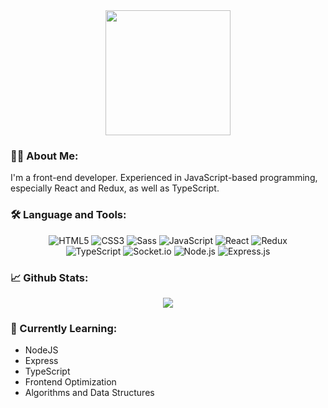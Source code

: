 <div align="center">
  <img src="https://media0.giphy.com/media/2zeji2UedvZzvIZ45N/giphy.gif" width="200"/>
</div>

### :raising_hand_man: About Me:

I'm a front-end developer. Experienced in JavaScript-based programming, especially React and Redux, as well as TypeScript.

### :hammer_and_wrench: Language and Tools:

<div align="center">
  <img src="https://img.shields.io/badge/HTML5-E34F26?style=for-the-badge&logo=html5&logoColor=white" alt="HTML5" />
  <img src="https://img.shields.io/badge/CSS3-1572B6?style=for-the-badge&logo=css3&logoColor=white" alt="CSS3" />
  <img src="https://img.shields.io/badge/SASS-C56294?style=for-the-badge&logo=sass&logoColor=white" alt="Sass" />
  <img src="https://img.shields.io/badge/JavaScript-F7DF1E?style=for-the-badge&logo=javascript&logoColor=black" alt="JavaScript" />
  <img src="https://img.shields.io/badge/React-61DAFB?style=for-the-badge&logo=react&logoColor=black" alt="React" />
  <img src="https://img.shields.io/badge/Redux-764ABC?style=for-the-badge&logo=redux&logoColor=white" alt="Redux" />
</div>

<div align="center">
  <img src="https://img.shields.io/badge/TypeScript-3178C6?style=for-the-badge&logo=typescript&logoColor=white" alt="TypeScript" />
  <img src="https://img.shields.io/badge/Socket.io-black?style=for-the-badge&logo=socket.io&badgeColor=010101" alt="Socket.io" />
  <img src="https://img.shields.io/badge/node.js-6DA55F?style=for-the-badge&logo=node.js&logoColor=white" alt="Node.js" />
  <img src="https://img.shields.io/badge/express.js-%23404d59.svg?style=for-the-badge&logo=express&logoColor=%2361DAFB" alt="Express.js" />
</div>

### :chart_with_upwards_trend: Github Stats:

<div align="center">
  <img src="https://github-readme-stats.vercel.app/api/top-langs/?username=Alanwei0502&layout=donut&hide=md" />
</div>

### :brain: Currently Learning:

- NodeJS
- Express
- TypeScript
- Frontend Optimization
- Algorithms and Data Structures
